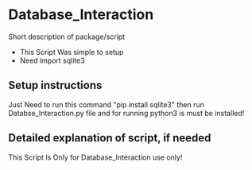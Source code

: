 # Database_Interaction 

Short description of package/script

- This Script Was simple to setup
- Need import sqlite3


## Setup instructions


Just Need to run this command "pip install sqlite3" then run Databse_Interaction.py file and for running  python3 is must be installed! 

## Detailed explanation of script, if needed

This Script Is Only for Database_Interaction use only! 